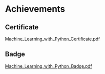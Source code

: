 

# Achievements
## Certificate
[Machine_Learning_with_Python_Certificate.pdf](https://prod-files-secure.s3.us-west-2.amazonaws.com/03e82b26-cccb-4906-bb56-adabcbdc0655/0f35a87e-0c16-48ac-af62-4e4cc34c6a19/Machine_Learning_with_Python_Certificate.pdf?X-Amz-Algorithm=AWS4-HMAC-SHA256&X-Amz-Content-Sha256=UNSIGNED-PAYLOAD&X-Amz-Credential=ASIAZI2LB466YFSXPYQZ%2F20250202%2Fus-west-2%2Fs3%2Faws4_request&X-Amz-Date=20250202T201429Z&X-Amz-Expires=3600&X-Amz-Security-Token=IQoJb3JpZ2luX2VjEOr%2F%2F%2F%2F%2F%2F%2F%2F%2F%2FwEaCXVzLXdlc3QtMiJHMEUCIQCMJqbqfvO2oh3wRXTTroDJIg0CL%2BhsuEq%2Bg6XyYOaPywIgLsZIO87HiZnXVKaNZI3t9QII%2BotfLWuDDhkV3JBA5GUqiAQI8%2F%2F%2F%2F%2F%2F%2F%2F%2F%2F%2FARAAGgw2Mzc0MjMxODM4MDUiDJGzjeDqUKtreB1G5CrcA6%2FAx1XebYGL50pLl4UIw1m024xidYcfiZSgmDPjQ47uWJEtYbtIXsXRK%2Bnm4yEUxB%2F%2Flx2OoUF3Jzq5QWvQAYXHdW5T7waszSAm3IQFq3XqfRHA%2Ft1YW4g0cuTmXE7%2FBQQb66%2BOAPuweltawepW%2BlhHb2CuMhYg5RooOBLiLJUZP2VTF34WMEfRRv85crHpNcrTHTSVQVMqCSLms6LxqJoEqCs0Y69vFO9o58nHDi4ozr9gQ4fqN1afV5%2F8Wid1cmErLSpt4Z4cSdZJrFo7NulJh5r5cOPMQt6BppTw3Y%2F8%2BEnUv99%2Fqtv99xbWdBHLmN3E8AMLbnyL%2B9FxRuDv%2B907rJ5PDHi%2BhyKRebc%2BrxCu9tGXxfgnSmPKxVjVNqcsxHSSZLltVktc4cL%2Fk7FYrubp8sN7%2Fs4JMUs7ZMuX2aL4k%2BEToOJDV9ChYHX08IWo6jZ0ZnnGiOkOSferxdEoAIkhiEKxkM%2BDeHmobdtSXzyWqZqC6TxkrOCn9z1vHddZ6zwlOc7opRYuDXr21iOa%2F2G%2BgADBCYKfZhyAVuWWs8gh9fIPyV8EZEs3alxrDBPD0%2Fnr8FcGTj2iXcJpF%2FDrP3ud1g3sy6Z3QCKxH%2BXjepm1CX%2FM%2BTDw8iw%2FLJqgMLTi%2FrwGOqUBOttUziVQZhDfVg5w8vokGzxkW6l33%2BA2BSGmr0VgKNyY95Dy3pt1B2OVAF3rKc%2FyDevffoSRGukiIV1lTgK9VHNEMo8b35SppJM%2Bbcmmh%2BCU%2BZXZS4TC652ZsaUnUxmwvyUcqB24l%2BxZ9saAWux9bIP0PAVtvpCaFqqADwqC9URiDymC62Y7KveLOJCFXEU3OIO%2FrqOJ78e4b8D%2BMyl2AERgX4up&X-Amz-Signature=1faf924bc862d305e4fe01551298b3ca116c6aa27bf71c75d9c5a51c69f09d2e&X-Amz-SignedHeaders=host&x-id=GetObject)
## Badge
[Machine_Learning_with_Python_Badge.pdf](https://prod-files-secure.s3.us-west-2.amazonaws.com/03e82b26-cccb-4906-bb56-adabcbdc0655/ff622a22-73d6-44e3-9c7b-e89a8e61b7aa/Machine_Learning_with_Python_Badge.pdf?X-Amz-Algorithm=AWS4-HMAC-SHA256&X-Amz-Content-Sha256=UNSIGNED-PAYLOAD&X-Amz-Credential=ASIAZI2LB466YFSXPYQZ%2F20250202%2Fus-west-2%2Fs3%2Faws4_request&X-Amz-Date=20250202T201429Z&X-Amz-Expires=3600&X-Amz-Security-Token=IQoJb3JpZ2luX2VjEOr%2F%2F%2F%2F%2F%2F%2F%2F%2F%2FwEaCXVzLXdlc3QtMiJHMEUCIQCMJqbqfvO2oh3wRXTTroDJIg0CL%2BhsuEq%2Bg6XyYOaPywIgLsZIO87HiZnXVKaNZI3t9QII%2BotfLWuDDhkV3JBA5GUqiAQI8%2F%2F%2F%2F%2F%2F%2F%2F%2F%2F%2FARAAGgw2Mzc0MjMxODM4MDUiDJGzjeDqUKtreB1G5CrcA6%2FAx1XebYGL50pLl4UIw1m024xidYcfiZSgmDPjQ47uWJEtYbtIXsXRK%2Bnm4yEUxB%2F%2Flx2OoUF3Jzq5QWvQAYXHdW5T7waszSAm3IQFq3XqfRHA%2Ft1YW4g0cuTmXE7%2FBQQb66%2BOAPuweltawepW%2BlhHb2CuMhYg5RooOBLiLJUZP2VTF34WMEfRRv85crHpNcrTHTSVQVMqCSLms6LxqJoEqCs0Y69vFO9o58nHDi4ozr9gQ4fqN1afV5%2F8Wid1cmErLSpt4Z4cSdZJrFo7NulJh5r5cOPMQt6BppTw3Y%2F8%2BEnUv99%2Fqtv99xbWdBHLmN3E8AMLbnyL%2B9FxRuDv%2B907rJ5PDHi%2BhyKRebc%2BrxCu9tGXxfgnSmPKxVjVNqcsxHSSZLltVktc4cL%2Fk7FYrubp8sN7%2Fs4JMUs7ZMuX2aL4k%2BEToOJDV9ChYHX08IWo6jZ0ZnnGiOkOSferxdEoAIkhiEKxkM%2BDeHmobdtSXzyWqZqC6TxkrOCn9z1vHddZ6zwlOc7opRYuDXr21iOa%2F2G%2BgADBCYKfZhyAVuWWs8gh9fIPyV8EZEs3alxrDBPD0%2Fnr8FcGTj2iXcJpF%2FDrP3ud1g3sy6Z3QCKxH%2BXjepm1CX%2FM%2BTDw8iw%2FLJqgMLTi%2FrwGOqUBOttUziVQZhDfVg5w8vokGzxkW6l33%2BA2BSGmr0VgKNyY95Dy3pt1B2OVAF3rKc%2FyDevffoSRGukiIV1lTgK9VHNEMo8b35SppJM%2Bbcmmh%2BCU%2BZXZS4TC652ZsaUnUxmwvyUcqB24l%2BxZ9saAWux9bIP0PAVtvpCaFqqADwqC9URiDymC62Y7KveLOJCFXEU3OIO%2FrqOJ78e4b8D%2BMyl2AERgX4up&X-Amz-Signature=e5ff7499357310935a07620e9581bf194a7ce8b67b35f1a77708d2501058f936&X-Amz-SignedHeaders=host&x-id=GetObject)